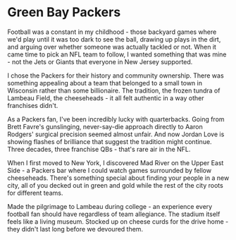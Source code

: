 # Green Bay Packers

Football was a constant in my childhood - those backyard games where we'd play until it was too dark to see the ball, drawing up plays in the dirt, and arguing over whether someone was actually tackled or not. When it came time to pick an NFL team to follow, I wanted something that was mine - not the Jets or Giants that everyone in New Jersey supported.

I chose the Packers for their history and community ownership. There was something appealing about a team that belonged to a small town in Wisconsin rather than some billionaire. The tradition, the frozen tundra of Lambeau Field, the cheeseheads - it all felt authentic in a way other franchises didn't.

As a Packers fan, I've been incredibly lucky with quarterbacks. Going from Brett Favre's gunslinging, never-say-die approach directly to Aaron Rodgers' surgical precision seemed almost unfair. And now Jordan Love is showing flashes of brilliance that suggest the tradition might continue. Three decades, three franchise QBs - that's rare air in the NFL.

When I first moved to New York, I discovered Mad River on the Upper East Side - a Packers bar where I could watch games surrounded by fellow cheeseheads. There's something special about finding your people in a new city, all of you decked out in green and gold while the rest of the city roots for different teams.

Made the pilgrimage to Lambeau during college - an experience every football fan should have regardless of team allegiance. The stadium itself feels like a living museum. Stocked up on cheese curds for the drive home - they didn't last long before we devoured them. 